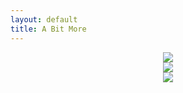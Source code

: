 ```yaml
---
layout: default
title: A Bit More
---
```

<div style="text-align:center"><img src="images/AboutMe1" /></div>
<div style="text-align:center"><img src="images/AboutMe2" /></div>
<div style="text-align:center"><img src="images/AboutMe3" /></div>
